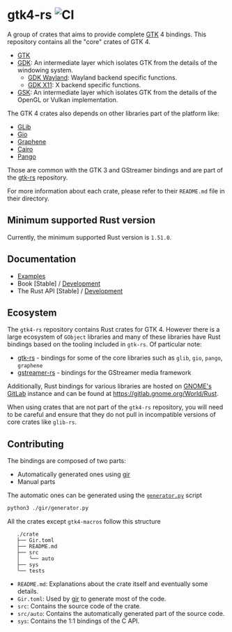 # gtk4-rs ![CI](https://github.com/gtk-rs/gtk4-rs/workflows/CI/badge.svg)

A group of crates that aims to provide complete [GTK](https://gtk.org/) 4 bindings. This repository contains all the "core" crates of GTK 4.

- [GTK](./gtk4)
- [GDK](./gdk4): An intermediate layer which isolates GTK from the details of the windowing system.
  - [GDK Wayland](./gdk4-wayland): Wayland backend specific functions.
  - [GDK X11](./gdk4-x11): X backend specific functions.
- [GSK](./gsk4): An intermediate layer which isolates GTK from the details of the OpenGL or Vulkan implementation.

The GTK 4 crates also depends on other libraries part of the platform like:

- [GLib](https://github.com/gtk-rs/gtk-rs/tree/master/glib)
- [Gio](https://github.com/gtk-rs/gtk-rs/tree/master/gio)
- [Graphene](https://github.com/gtk-rs/gtk-rs/tree/master/graphene)
- [Cairo](https://github.com/gtk-rs/gtk-rs/tree/master/cairo)
- [Pango](https://github.com/gtk-rs/gtk-rs/tree/master/pango)

Those are common with the GTK 3 and GStreamer bindings and are part of the [gtk-rs](https://github.com/gtk-rs/gtk-rs) repository.

For more information about each crate, please refer to their `README.md` file in their directory.

## Minimum supported Rust version

Currently, the minimum supported Rust version is `1.51.0`.

## Documentation

- [Examples](https://github.com/gtk-rs/gtk4-rs/tree/master/examples)
- Book [Stable] / [Development](https://gtk-rs.org/gtk4-rs/git/book/)
- The Rust API [Stable] / [Development](https://gtk-rs.org/gtk4-rs/git/docs/)


## Ecosystem

The `gtk4-rs` repository contains Rust crates for GTK 4. However there is a large ecosystem of `GObject` libraries and many of these
libraries have Rust bindings based on the tooling included in `gtk-rs`.
Of particular note:

* [gtk-rs](https://github.com/gtk-rs/gtk-rs) - bindings for some of the core libraries such as `glib`, `gio`, `pango`, `graphene`
* [gstreamer-rs](https://gitlab.freedesktop.org/gstreamer/gstreamer-rs) - bindings for the GStreamer media framework

Additionally, Rust bindings for various libraries are hosted on
[GNOME's GitLab](https://gitlab.gnome.org) instance and can be found at
<https://gitlab.gnome.org/World/Rust>.

When using crates that are not part of the `gtk4-rs` repository, you will
need to be careful and ensure that they do not pull in incompatible versions of core
crates like `glib-rs`.

## Contributing

The bindings are composed of two parts:

- Automatically generated ones using [gir]
- Manual parts

The automatic ones can be generated using the [`generator.py`](https://github.com/gtk-rs/gir/blob/master/generator.py) script

```bash
python3 ./gir/generator.py
```

All the crates except `gtk4-macros` follow this structure

```text
   ./crate 
   ├── Gir.toml
   ├── README.md
   ├── src
   │   ╰── auto
   ├── sys
   ╰── tests
```

- `README.md`: Explanations about the crate itself and eventually some details.
- `Gir.toml`: Used by [gir] to generate most of the code.
- `src`: Contains the source code of the crate.
- `src/auto`: Contains the automatically generated part of the source code.
- `sys`: Contains the 1:1 bindings of the C API.

[gir]: https://github.com/gtk-rs/gir

